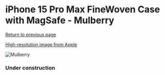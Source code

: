 # iPhone 15 Pro Max FineWoven Case with MagSafe - Mulberry

[Return to previous page](/iphone_15)

[High-resolution image from Apple](https://store.storeimages.cdn-apple.com/8756/as-images.apple.com/is/MT4X3?wid=4500&hei=4500&fmt=png)

<div style="width: 384px"><img src="/everysource/MT4X3.png" alt="Mulberry"></div>

### Under construction
